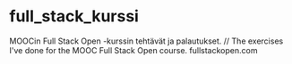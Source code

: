 # full_stack_kurssi
MOOCin Full Stack Open -kurssin tehtävät ja palautukset. // The exercises I've done for the MOOC Full Stack Open course. fullstackopen.com
